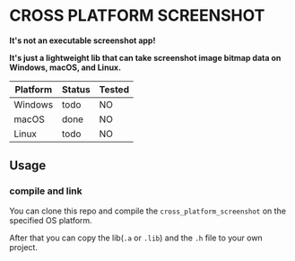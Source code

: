 # CROSS PLATFORM SCREENSHOT

**It's not an executable screenshot app!**

**It's just a lightweight lib that can take screenshot image bitmap data on Windows, macOS, and Linux.**

| Platform | Status | Tested |
|----------|--------|--------|
| Windows  | todo   | NO     |
| macOS    | done   | NO     |
| Linux    | todo   | NO     |

## Usage

### compile and link

You can clone this repo and compile the `cross_platform_screenshot` on the specified OS platform. 

After that you can copy the lib(`.a` or `.lib`) and the `.h` file to your own project. 
